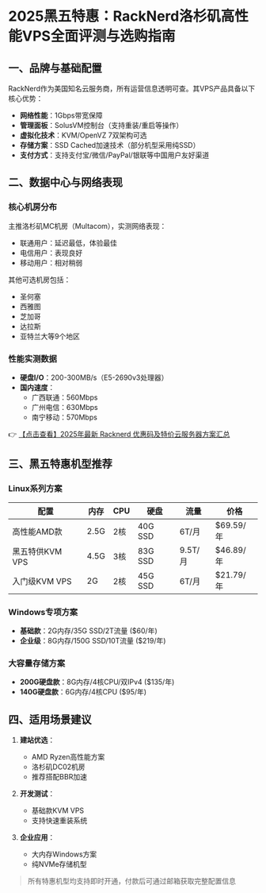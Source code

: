# 2025黑五特惠：RackNerd洛杉矶高性能VPS全面评测与选购指南

## 一、品牌与基础配置
RackNerd作为美国知名云服务商，所有运营信息透明可查。其VPS产品具备以下核心优势：
- **网络性能**：1Gbps带宽保障
- **管理面板**：SolusVM控制台（支持重装/重启等操作）
- **虚拟化技术**：KVM/OpenVZ 7双架构可选
- **存储方案**：SSD Cached加速技术（部分机型采用纯SSD）
- **支付方式**：支持支付宝/微信/PayPal/银联等中国用户友好渠道

## 二、数据中心与网络表现
### 核心机房分布
主推洛杉矶MC机房（Multacom），实测网络表现：
- 联通用户：延迟最低，体验最佳
- 电信用户：表现良好
- 移动用户：相对稍弱

其他可选机房包括：
- 圣何塞
- 西雅图
- 芝加哥
- 达拉斯
- 亚特兰大等9个地区

### 性能实测数据
- **硬盘I/O**：200-300MB/s（E5-2690v3处理器）
- **国内速度**：
  - 广西联通：560Mbps
  - 广州电信：630Mbps 
  - 南宁移动：570Mbps

👉 [【点击查看】2025年最新 Racknerd 优惠码及特价云服务器方案汇总](https://bit.ly/Rack_Nerd)

## 三、黑五特惠机型推荐
### Linux系列方案
| 配置                | 内存 | CPU | 硬盘   | 流量 | 价格   |
|---------------------|------|-----|--------|------|--------|
| 高性能AMD款         | 2.5G | 2核 | 40G SSD | 6T/月 | $69.59/年 |
| 黑五特供KVM VPS     | 4.5G | 3核 | 83G SSD | 9.5T/月 | $46.89/年 |
| 入门级KVM VPS       | 2G   | 2核 | 45G SSD | 6T/月 | $21.79/年 |

### Windows专项方案
- **基础款**：2G内存/35G SSD/2T流量 ($60/年)
- **企业级**：8G内存/150G SSD/10T流量 ($219/年)

### 大容量存储方案
- **200G硬盘款**：8G内存/4核CPU/双IPv4 ($135/年)
- **140G硬盘款**：6G内存/4核CPU ($95/年)

## 四、适用场景建议
1. **建站优选**：
   - AMD Ryzen高性能方案
   - 洛杉矶DC02机房
   - 推荐搭配BBR加速

2. **开发测试**：
   - 基础款KVM VPS
   - 支持快速重装系统

3. **企业应用**：
   - 大内存Windows方案
   - 纯NVMe存储机型

> 所有特惠机型均支持即时开通，付款后可通过邮箱获取完整配置信息